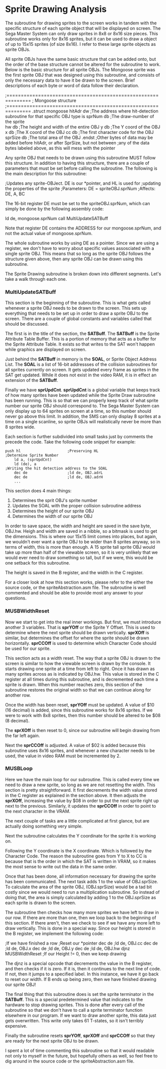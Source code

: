 # Sprite Drawing Analysis
The subroutine for drawing sprites to the screen works in tandem with the specific structure of each sprite object that will be displayed on screen. The Sega Master System can only draw sprites in 8x8 or 8x16 size pieces. This subroutine works only for 8x16 sprites, but it can be used to draw a object of up to 15x15 sprites (of size 8x16). I refer to these large sprite objects as sprite OBJs.

All sprite OBJs have the same basic structure that can be added onto, but the order of the base structure cannot be altered for the subroutine to work. Below is the basic structure for all sprite OBJs. The Mongoose sprite was the first sprite OBJ that was designed using this subroutine, and consists of only the necessary data to have it be drawn to the screen. Brief descriptions of each byte or word of data follow their declaration. 

;==============================================================
; Mongoose structure
;==============================================================
.struct mongoose
    hitAdr      dw      ;The address where hit-detection subroutine for that specific OBJ type is
    sprNum      db      ;The draw-number of the sprite      
    hw          db      ;The height and width of the entire OBJ
    y           db      ;The Y coord of the OBJ
    x           db      ;The X coord of the OBJ
    cc          db      ;The first character code for the OBJ 
    sprSize     db      ;The total area of the OBJ
.endst
;Other bytes of data may be added before hitAdr, or after SprSize, but not between
;any of the data bytes labeled above, as this will mess with the pointer

Any sprite OBJ that needs to be drawn using this subroutine MUST follow this structure. In addition to having this structure, there are a couple of parameters that must be set before calling the subroutine. The following is the main description for this subroutine:

;Updates any sprite-OBJect. DE is our *pointer, and HL is used for
;updating the properties of the sprite
;Parameters: DE = spriteOBJ.sprNum
;Affects: DE, A, BC

The 16-bit register DE must be set to the spriteOBJ.sprNum, which can simply be done by the following assembly code:

ld de, mongoose.sprNum
call MultiUpdateSATBuff

Note that register DE contains the ADDRESS for our mongoose.sprNum, and not the actual value of mongoose.sprNum.

The whole subroutine works by using DE as a pointer. Since we are using a register, we don't have to worry about specific values assosciated with a single sprite OBJ. This means that so long as the sprite OBJ follows the structure given above, then any sprite OBJ can be drawn using this subroutine. 

The Sprite Drawing subroutine is broken down into different segments. Let's take a walk through each one. 

### MultiUpdateSATBuff
This section is the beginning of the subroutine. This is what gets called whenever a sprite OBJ needs to be drawn to the screen. This sets up everything that needs to be set up in order to draw a sprite OBJ to the screen. There are a couple of global constants and variables called that should be discussed. 

The first is in the title of the section, the **SATBuff**. The **SATBuff** is the Sprite Attribute Table Buffer. This is a portion of memory that acts as a buffer for the Sprite Attribute Table. It exists so that writes to the SAT won't happen while graphics are displayed on screen.

Just behind the **SATBuff** in memory is the **SOAL**, or Sprite Object Address List. The **SOAL** is a list of 16-bit addressses of the collision subroutines for all sprites currently on screen. It gets updated every frame as sprites in the SAT get updated. While it does not exist in the video RAM, it is in effect an extension of the **SATBuff**.  

Finally we have **sprUpdCnt**. **sprUpdCnt** is a global variable that keeps track of how many sprites have been updated while the Sprite Draw subroutine has been running. This is so that we can properly keep track of what sprite number our sprite OBJ should correspond to. The Sega Master System can only display up to 64 sprites on screen at a time, so this number should never go above this limit. In addition, the SMS can only display 8 sprites at a time on a single scanline, so sprite OBJs will realistically never be more than 8 sprites wide. 

Each section is further subdivided into small tasks just by comments the precede the code. Take the following code snippet for example:

    push hl                     ;Preserving HL
    ;Determine Sprite Number
        ld a, (sprUpdCnt)
        ld (de), a
    ;Writing the hit detection address to the SOAL
        dec de                  ;ld de, OBJ.adrL
        dec de                  ;ld de, OBJ.adrH
        ...
        
This section does 4 main things: 

1. Determines the sprit OBJ's sprite number
2. Updates the SOAL with the proper collision subroutine address
3. Determines the height of our sprite OBJ
4. Determines the width of our sprite OBJ

In order to save space, the width and height are saved in the save byte, OBJ.hw. Heigh and width are saved in a nibble, so a bitmask is used to get the dimensions. This is where our 15x15 limit comes into places, but again, we wouldn't ever want a sprite OBJ to be wider than 8 sprites anyway, so in terms of width, this is more than enough. A 15 sprite tall sprite OBJ would take up more than half of the viewable screen, so it is very unlikely that we would ever need to draw something so tall, but if we were, this would be one setback for this subroutine. 

The height is saved in the B register, and the width in the C register.

For a closer look at how this section works, please refer to the either the source code, or the spriteAbstraction.asm file. The subroutine is well commented and should be able to provide most any answer to your questions. 

### MUSBWidthReset
Now we start to get into the real inner workings. But first, we must introduce another 3 variables. That is **sprYOff** or the Sprite Y Offset. This is used to determine where the next sprite should be drawn vertically. **sprXOff** is similar, but determines the offset for where the sprite should be drawn horizontally. **sprCCOff** is used to determine which Character Code should be used for our sprite. 

This section acts as a width reset. The way that a sprite OBJ is drawn to the screen is similar to how the viewable screen is drawn by the console. It starts drawing one sprite at a time from left to right. Once it has drawn as many sprites across as is indicated by OBJ.hw. This value is stored in the C register at all times during this subroutine, and is decremented each time a sprite is drawn. When this number reaches zero, this section of the subroutine restores the original width so that we can continue along for another row. 

Once the width has been reset, **sprYOff** must be updated. A value of $10 (16 decimal) is added, since this subroutine works for 8x16 sprites. If we were to work with 8x8 sprites, then this number should be altered to be $08 (8 decimal). 

The **sprXOff** is then reset to 0, since our subroutine will begin drawing from the far left again. 

Next the **sprCCOff** is adjusted. A value of $02 is added because this subroutine uses 8x16 sprites, and whenever a new character needs to be used, the value in video RAM must be incremented by 2. 

### MUSBLoop
Here we have the main loop for our subroutine. This is called every time we need to draw a new sprite, so long as we are not resetting the width. This section is pretty straightforward. It first decrements the width value stored in the C register as explained in the section above. It then adjusts the **sprXOff**, increasing the value by $08 in order to put the next sprite right up next to the previous. Similarly, it updates the **sprCCOff** in order to point to the next character in the VRAM. 

The next couple of tasks are a little complicated at first glance, but are actually doing something very simple. 

Next the subroutine calculates the Y coordinate for the sprite it is working on. 

Following the Y coordinate is the X coordinate. Which is followed by the Character Code. The reason the subroutine goes from Y to X to CC is because that is the order in which the SAT is written in VRAM, so it makes the most sense to write out the data in the same order. 

Once that has been done, all information necessary for drawing the sprite has been communicated. The next task adds 1 to the value of OBJ.sprSize. To calculate the area of the sprite OBJ, (OBJ.sprSize) would be a tad bit costly since we would need to run a multiplication subroutine. So instead of doing that, the area is simply calculated by adding 1 to the OBJ.sprSize as each sprite is drawn to the screen. 

The subroutine then checks how many more sprites we have left to draw in our row. If there are more than one, then we loop back to the beginning of this section. If there aren't, then we check to see if we have any more left to draw vertically. This is done in a special way. Since our height is stored in the B register, we implement the following code:

;If we have finished a row
;Reset our *pointer
    dec de                      ;ld de, OBJ.cc
    dec de                      ;ld de, OBJ.x
    dec de                      ;ld de, OBJ.y
    dec de                      ;ld de, OBJ.hw
    djnz MUSBWidthReset         ;If our Height != 0, then we keep drawing
    
The djnz is a special opcode that decrements the value in the B register, and then checks if it is zero. If it is, then it continues to the next line of code. If not, then it jumps to a specified label. In this instance, we have it go back to reset our width. If B ends up being zero, then we have finished drawing our sprite OBJ!

The final thing that this subroutine does is set the sprite terminator in the **SATBuff**. This is a special predetermined value that indicates to the hardware to stop drawing sprites. This is done after every call of the subroutine so that we don't have to call a sprite terminator function elsewhere in our program. If we want to draw another sprite, this data just gets overwritten. This write only takes 61 T-states, so it isn't terribly expensive. 

Finally the subroutine resets **sprYOff**, **sprXOff** and **sprCCOff** so that they are ready for the next sprite OBJ to be drawn. 

I spent a lot of time commenting this subroutine so that it would readable not only to myself in the future, but hopefully others as well, so feel free to dig around in the source code or the spriteAbstraction.asm file. 
